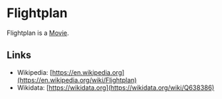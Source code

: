 # Flightplan

Flightplan is a [Movie](200300000.md).

## Links

- Wikipedia: [https://en.wikipedia.org](https://en.wikipedia.org/wiki/Flightplan)
- Wikidata: [https://wikidata.org](https://wikidata.org/wiki/Q638386)
